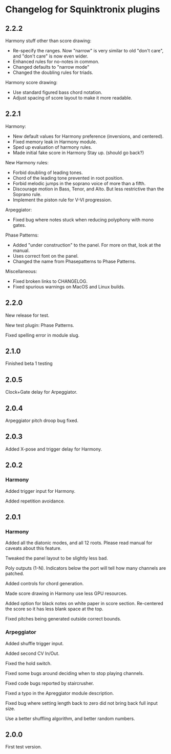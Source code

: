 # Changelog for Squinktronix plugins

## 2.2.2

Harmony stuff other than score drawing:

* Re-specify the ranges. Now "narrow" is very similar to old "don't care", and "don't care" is now even wider.
* Enhanced rules for no-notes in common.
* Changed defaults to "narrow mode"
* Changed the doubling rules for triads.

Harmony score drawing:

* Use standard figured bass chord notation.
* Adjust spacing of score layout to make it more readable.

## 2.2.1

Harmony:

* New default values for Harmony preference (inversions, and centered).
* Fixed memory leak in Harmony module.
* Sped up evaluation of harmony rules.
* Made initial fake score in Harmony Stay up. (should go back?)

New Harmony rules:

* Forbid doubling of leading tones.
* Chord of the leading tone prevented in root position.
* Forbid melodic jumps in the soprano voice of more than a fifth.
* Discourage motion in Bass, Tenor, and Alto. But less restrictive than the Soprano rule.
* Implement the piston rule for V-VI progression.

Arpeggiator:

* Fixed bug where notes stuck when reducing polyphony with mono gates.

Phase Patterns:

* Added "under construction" to the panel. For more on that, look at the manual.
* Uses correct font on the panel.
* Changed the name from Phasepatterns to Phase Patterns.

Miscellaneous:

* Fixed broken links to CHANGELOG.
* Fixed spurious warnings on MacOS and Linux builds.

## 2.2.0

New release for test.

New test plugin: Phase Patterns.

Fixed spelling error in module slug.

## 2.1.0

Finished beta 1 testing

## 2.0.5

Clock+Gate delay for Arpeggiator.

## 2.0.4

Arpeggiator pitch droop bug fixed.

## 2.0.3

Added X-pose and trigger delay for Harmony.

## 2.0.2

### Harmony

Added trigger input for Harmony.

Added repetition avoidance.

## 2.0.1

### Harmony

Added all the diatonic modes, and all 12 roots. Please read manual for caveats about this feature.

Tweaked the panel layout to be slightly less bad.

Poly outputs (1-N). Indicators below the port will tell how many channels are patched.

Added controls for chord generation.

Made score drawing in Harmony use less GPU resources.

Added option for black notes on white paper in score section. Re-centered the score so it has less blank space at the top.

Fixed pitches being generated outside correct bounds.

### Arpeggiator

Added shuffle trigger input.

Added second CV In/Out.

Fixed the hold switch.

Fixed some bugs around deciding when to stop playing channels.

Fixed code bugs reported by staircrusher.

Fixed a typo in the Apreggiator module description.

Fixed bug where setting length back to zero did not bring back full input size.

Use a better shuffling algorithm, and better random numbers.

## 2.0.0

First test version.
